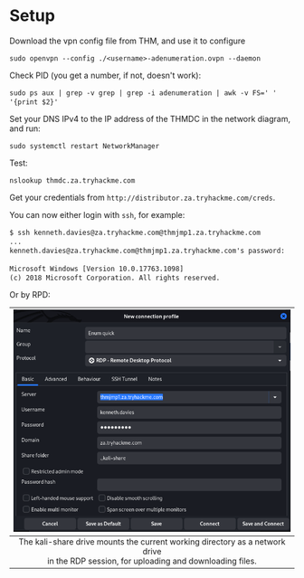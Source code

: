 # Setup

Download the vpn config file from THM, and use it to configure 

    sudo openvpn --config ./<username>-adenumeration.ovpn --daemon

Check PID (you get a number, if not, doesn't work):

    sudo ps aux | grep -v grep | grep -i adenumeration | awk -v FS=' ' '{print $2}'

Set your DNS IPv4 to the IP address of the THMDC in the network diagram, and run:

    sudo systemctl restart NetworkManager

Test:

    nslookup thmdc.za.tryhackme.com

Get your credentials from `http://distributor.za.tryhackme.com/creds`.

You can now either login with `ssh`, for example:

    $ ssh kenneth.davies@za.tryhackme.com@thmjmp1.za.tryhackme.com 
    ...
    kenneth.davies@za.tryhackme.com@thmjmp1.za.tryhackme.com's password: 
    
    Microsoft Windows [Version 10.0.17763.1098]
    (c) 2018 Microsoft Corporation. All rights reserved.

Or by RPD:

| ![RDP access](../../_static/images/rdp-access.png) |
|:--:|
| The kali-share drive mounts the current working directory as a network drive <br>in the RDP session, for uploading and downloading files. |

